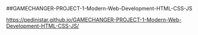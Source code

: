 ##GAMECHANGER-PROJECT-1-Modern-Web-Development-HTML-CSS-JS

https://pedinistar.github.io/GAMECHANGER-PROJECT-1-Modern-Web-Development-HTML-CSS-JS/
